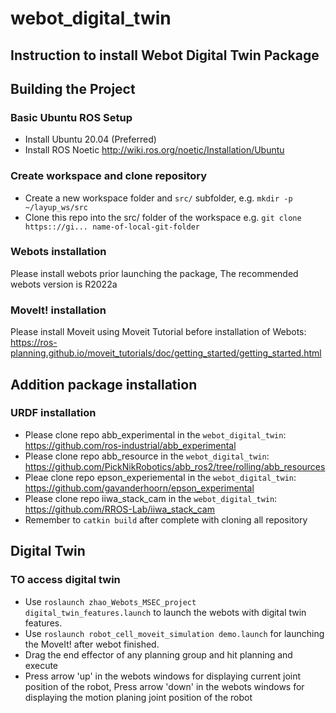 # webot_digital_twin
## Instruction to install Webot Digital Twin Package

## Building the Project

### Basic Ubuntu ROS Setup

- Install Ubuntu 20.04 (Preferred)
- Install ROS Noetic <http://wiki.ros.org/noetic/Installation/Ubuntu>
### Create workspace and clone repository

- Create a new workspace folder and `src/` subfolder, e.g. `mkdir -p ~/layup_ws/src`
- Clone this repo into the src/ folder of the workspace e.g. `git clone https:://gi... name-of-local-git-folder`

### Webots installation

Please install webots prior launching the package, The recommended webots version is R2022a

### MoveIt! installation 

Please install Moveit using Moveit Tutorial before installation of Webots:
https://ros-planning.github.io/moveit_tutorials/doc/getting_started/getting_started.html

## Addition package installation
### URDF installation
- Please clone repo abb_experimental in the `webot_digital_twin`:
https://github.com/ros-industrial/abb_experimental
- Please clone repo abb_resource in the `webot_digital_twin`:
https://github.com/PickNikRobotics/abb_ros2/tree/rolling/abb_resources
- Pleae clone repo epson_experiemental in the `webot_digital_twin`:
https://github.com/gavanderhoorn/epson_experimental
- Please clone repo iiwa_stack_cam in the `webot_digital_twin`:
https://github.com/RROS-Lab/iiwa_stack_cam
- Remember to `catkin build` after complete with cloning all repository
## Digital Twin 
### TO access digital twin 

- Use `roslaunch zhao_Webots_MSEC_project digital_twin_features.launch` to launch the webots with digital twin features. 
- Use `roslaunch robot_cell_moveit_simulation demo.launch` for launching the MoveIt! after webot finished. 
- Drag the end effector of any planning group and hit planning and execute
- Press arrow 'up' in the webots windows for displaying current joint position of the robot, Press arrow 'down' in the webots windows for displaying the motion planing joint position of the robot
